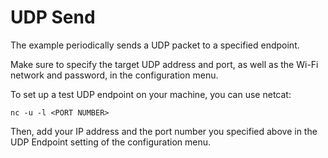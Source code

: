 # UDP Send

The example periodically sends a UDP packet to a specified endpoint. 

Make sure to specify the target UDP address and port, as well as the Wi-Fi network and password, in the configuration menu.

To set up a test UDP endpoint on your machine, you can use netcat:

    nc -u -l <PORT NUMBER>

Then, add your IP address and the port number you specified above in the UDP Endpoint setting of the configuration menu.
